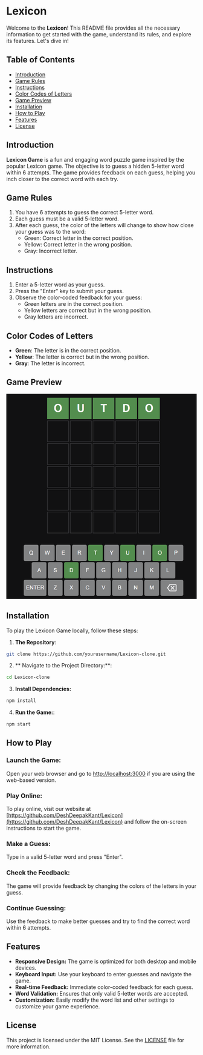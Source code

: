 # Lexicon

Welcome to the **Lexicon**! This README file provides all the necessary information to get started with the game, understand its rules, and explore its features. Let's dive in!

## Table of Contents
- [Introduction](#introduction)
- [Game Rules](#game-rules)
- [Instructions](#instructions)
- [Color Codes of Letters](#color-codes-of-letters)
- [Game Preview](#game-preview)
- [Installation](#installation)
- [How to Play](#how-to-play)
- [Features](#features)
- [License](#license)

## Introduction

**Lexicon Game** is a fun and engaging word puzzle game inspired by the popular Lexicon game. The objective is to guess a hidden 5-letter word within 6 attempts. The game provides feedback on each guess, helping you inch closer to the correct word with each try.

## Game Rules

1. You have 6 attempts to guess the correct 5-letter word.
2. Each guess must be a valid 5-letter word.
3. After each guess, the color of the letters will change to show how close your guess was to the word:
   - Green: Correct letter in the correct position.
   - Yellow: Correct letter in the wrong position.
   - Gray: Incorrect letter.

## Instructions

1. Enter a 5-letter word as your guess.
2. Press the "Enter" key to submit your guess.
3. Observe the color-coded feedback for your guess:
   - Green letters are in the correct position.
   - Yellow letters are correct but in the wrong position.
   - Gray letters are incorrect.

## Color Codes of Letters

- **Green**: The letter is in the correct position.
- **Yellow**: The letter is correct but in the wrong position.
- **Gray**: The letter is incorrect.

## Game Preview

![Game Preview](gamePreview.png)

## Installation

To play the Lexicon   Game locally, follow these steps:

1. **The Repository**:
  ```bash
  git clone https://github.com/yourusername/Lexicon-clone.git
  ```   

2. ** Navigate to the Project Directory:**:
  ```bash
  cd Lexicon-clone
  ```   


3. **Install Dependencies:**
  ```bash
npm install
  ```   


4. **Run the Game:**:
  ```bash
npm start
  ```

## How to Play

### Launch the Game:
Open your web browser and go to [http://localhost:3000](http://localhost:3000) if you are using the web-based version.

### Play Online:
To play online, visit our website at [https://github.com/DeshDeepakKant/Lexicon](https://github.com/DeshDeepakKant/Lexicon) and follow the on-screen instructions to start the game.

### Make a Guess:
Type in a valid 5-letter word and press "Enter".

### Check the Feedback:
The game will provide feedback by changing the colors of the letters in your guess.

### Continue Guessing:
Use the feedback to make better guesses and try to find the correct word within 6 attempts.



## Features

- **Responsive Design:** The game is optimized for both desktop and mobile devices.
- **Keyboard Input:** Use your keyboard to enter guesses and navigate the game.
- **Real-time Feedback:** Immediate color-coded feedback for each guess.
- **Word Validation:** Ensures that only valid 5-letter words are accepted.
- **Customization:** Easily modify the word list and other settings to customize your game experience.


## License

This project is licensed under the MIT License. See the [LICENSE](LICENSE) file for more information.



